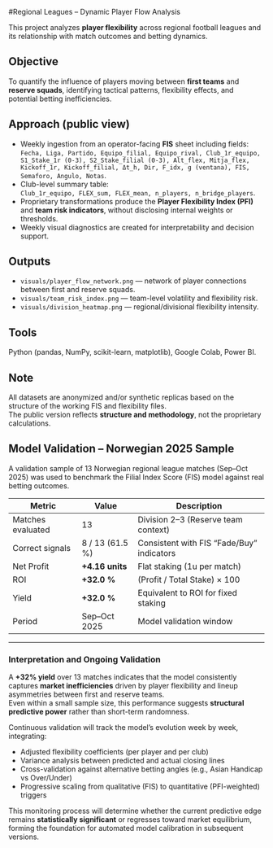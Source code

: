 #Regional Leagues – Dynamic Player Flow Analysis

This project analyzes **player flexibility** across regional football leagues and its relationship with match outcomes and betting dynamics.

## Objective
To quantify the influence of players moving between **first teams** and **reserve squads**, identifying tactical patterns, flexibility effects, and potential betting inefficiencies.

## Approach (public view)
- Weekly ingestion from an operator-facing **FIS** sheet including fields:  
  `Fecha, Liga, Partido, Equipo_filial, Equipo_rival, Club_1r_equipo, S1_Stake_1r (0-3), S2_Stake_filial (0-3), Alt_flex, Mitja_flex, Kickoff_1r, Kickoff_filial, Δt_h, Dir, F_idx, g (ventana), FIS, Semaforo, Angulo, Notas`.
- Club-level summary table:  
  `Club_1r_equipo, FLEX_sum, FLEX_mean, n_players, n_bridge_players`.
- Proprietary transformations produce the **Player Flexibility Index (PFI)** and **team risk indicators**, without disclosing internal weights or thresholds.
- Weekly visual diagnostics are created for interpretability and decision support.

## Outputs
- `visuals/player_flow_network.png` — network of player connections between first and reserve squads.  
- `visuals/team_risk_index.png` — team-level volatility and flexibility risk.  
- `visuals/division_heatmap.png` — regional/divisional flexibility intensity.

## Tools
Python (pandas, NumPy, scikit-learn, matplotlib), Google Colab, Power BI.

## Note
All datasets are anonymized and/or synthetic replicas based on the structure of the working FIS and flexibility files.  
The public version reflects **structure and methodology**, not the proprietary calculations.

## Model Validation – Norwegian 2025 Sample

A validation sample of 13 Norwegian regional league matches (Sep–Oct 2025) was used to benchmark the Filial Index Score (FIS) model against real betting outcomes.

| Metric | Value | Description |
|---------|-------|-------------|
| Matches evaluated | 13 | Division 2–3 (Reserve team context) |
| Correct signals | 8 / 13 (61.5 %) | Consistent with FIS “Fade/Buy” indicators |
| Net Profit | **+4.16 units** | Flat staking (1u per match) |
| ROI | **+32.0 %** | (Profit / Total Stake) × 100 |
| Yield | **+32.0 %** | Equivalent to ROI for fixed staking |
| Period | Sep–Oct 2025 | Model validation window |

---

### Interpretation and Ongoing Validation

A **+32% yield** over 13 matches indicates that the model consistently captures **market inefficiencies** driven by player flexibility and lineup asymmetries between first and reserve teams.  
Even within a small sample size, this performance suggests **structural predictive power** rather than short-term randomness.

Continuous validation will track the model’s evolution week by week, integrating:
- Adjusted flexibility coefficients (per player and per club)
- Variance analysis between predicted and actual closing lines
- Cross-validation against alternative betting angles (e.g., Asian Handicap vs Over/Under)
- Progressive scaling from qualitative (FIS) to quantitative (PFI-weighted) triggers

This monitoring process will determine whether the current predictive edge remains **statistically significant** or regresses toward market equilibrium, forming the foundation for automated model calibration in subsequent versions.

